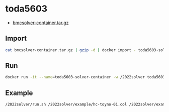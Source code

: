 # toda5603

- [bmcsolver-container.tar.gz](https://drive.google.com/file/d/1uLqodA-9lqZ98fhmLW6jMkNcqL2iQ8MF/view?usp=sharing)

## Import
```bash
cat bmcsolver-container.tar.gz | gzip -d | docker import - toda5603-solver:latest
```

## Run
```bash
docker run -it --name=toda5603-solver-container -w /2022solver toda5603-solver /bin/bash
```

## Example
```bash
/2022solver/run.sh /2022solver/example/hc-toyno-01.col /2022solver/example/hc-toyno-01_01.dat
```
